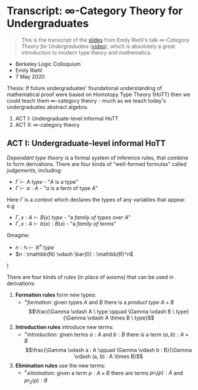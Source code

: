 # Transcript: ∞-Category Theory for Undergraduates

> This is the transcript of the [slides] from Emily Riehl's talk *∞-Category
> Theory for Undergraduates* ([video]), which is absolutely a great introduction
> to modern type theory and mathematics.

[slides]: http://www.math.jhu.edu/~eriehl/berkeley-logic.pdf
[video]: http://www.math.jhu.edu/~eriehl/berkeley-logic.mp4


* Berkeley Logic Colloquium
* Emily Riehl
* 7 May 2020

Thesis: If future undergraduates' foundational understanding of mathematical
proof were based on Homotopy Type Theory (HoTT) then we could teach them
∞-category theory - much as we teach today's undergraduates abstract algebra.

1. ACT I: Undergraduate-level informal HoTT
1. ACT II: ∞-category theory

## ACT I: Undergraduate-level informal HoTT

*Dependant type theory* is a formal system of inference rules, that combine to
form derivations.  There are four kinds of "well-formed formulas" called
*judgements*, including:

* $\Gamma \vdash A \  type$ - "$A$ is a type"
* $\Gamma \vdash a : A$ - "$a$ is a term of type $A$"

Here $\Gamma$ is a *context* which declares the types of any variables that
appear. e.g

* $\Gamma, x : A \vdash B(x) \  type$ - "a *family of types* over $A$"
* $\Gamma, x : A \vdash b(x) : B(x)$ - "a *family of terms*"

(Imagine:

* $n : \mathbb{N} \vdash \mathbb{R}^n \  type$
* $n : \mathbb{N} \vdash \bar{0} : \mathbb{R}^n$

)

There are four kinds of *rules* (in place of axioms) that can be used in
derivations:

1. **Formation rules** form new types:
    * $^\times$*formation*: given types $A$ and $B$ there is a *product type*
    $A \times B$
    $$\frac{\Gamma \vdash A \  type \qquad \Gamma \vdash B \  type}{\Gamma \vdash A \times B \  type}$$
1. **Introduction rules** introduce new terms:
    * $^\times$*introduction*: given terms $a : A$ and $b : B$ there is a term
    $(a, b) : A \times B$
    $$\frac{\Gamma \vdash a : A \qquad \Gamma \vdash b : B}{\Gamma \vdash (a, b) : A \times B}$$
1. **Elimination rules** use the new terms:
    * $^\times$*elimination*: given a term $p : A \times B$ there are terms
    $pr_1(p) : A$ and $pr_2(p) : B$
